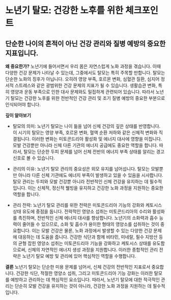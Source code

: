 ﻿
# 노년기 탈모: 건강한 노후를 위한 체크포인트

## 단순한 나이의 흔적이 아닌 건강 관리와 질병 예방의 중요한 지표입니다.

**왜 중요한가?** 
노년기에 들어서면서 우리 몸은 자연스럽게 노화 과정을 겪습니다. 이때 다양한 건강 문제가 나타날 수 있는데, 그중에서도 탈모는 특히 주목할 만합니다. 탈모는 단순한 노화의 징후가 아닙니다. 오히려 영양 부족, 호르몬 변화, 심혈관 질환, 심지어 정서적 스트레스와 같은 광범위한 건강 문제의 지표가 될 수 있습니다. 생활습관 변화, 특히 영양과 운동 부족으로 인한 대사 문제와도 밀접하게 관련되어 있습니다. 따라서 노년기 탈모는 건강한 노후를 위한 전반적인 건강 관리 및 조기 질병 예방의 중요한 부분으로 인식되어야 합니다. 

**깊이 알아보기** 

- 탈모의 의미: 노년기 탈모는 나이 듦을 넘어 신체 건강의 깊은 상태를 반영합니다. 이 시기의 탈모는 영양 부족, 호르몬 변화, 혈액 순환 저하와 같은 신체적 변화와 직결됩니다. 이러한 변화는 미토콘드리아 활성화 및 에너지 대사에 영향을 미칩니다. 모발 건강뿐만 아니라 신체 다른 기관의 에너지 공급에도 중요한 역할을 합니다. 따라서, 탈모는 단순한 두피 문제를 넘어 신체 전반의 에너지 부족 상태를 알리는 경고 신호로 볼 수 있습니다. 

- 관리의 이유: 노년기 탈모 관리의 중요성은 외모 유지를 넘어섭니다. 탈모는 모발뿐만 아니라 다른 신체 기관에도 에너지 부족이 발생하고 있을 수 있음을 시사합니다. 탈모 관리는 두피와 모발 건강뿐 아니라 전반적인 신체 건강을 유지하는 데 필수적입니다. 이는 신체적, 정신적 웰빙을 유지하고 건강한 노화 과정을 지원하는 중요한 역할을 합니다. 

- 관리 전략: 노년기 탈모 관리를 위한 전략은 미토콘드리아 기능의 강화와 케토시스 상태 유도에 중점을 둡니다. 전략적인 영양소 섭취는 미토콘드리아의 수리와 활성화를 촉진하며, 전반적인 신체 에너지 대사를 향상합니다. 노년기의 소화력과 흡수 능력이 줄어들 수 있으므로, 소화 및 흡수가 용이한 형태의 영양소를 섭취하는 것이 중요합니다. 
이는 모발 건강은 물론, 노화 과정에서 발생할 수 있는 다양한 건강 문제에 대응하는 데 도움을 줍니다. 건강한 식단과 함께 비타민, 미네랄, 필수 지방산 등의 균형 잡힌 영양소 섭취는 미토콘드리아 기능을 강화하고 케토시스 상태를 유도함으로써, 신체의 자연적인 에너지 생성 과정을 지원합니다. 이러한 종합적인 관리 전략은 노년기 탈모 예방 및 관리에 있어 핵심적인 역할을 수행합니다. 

**결론**
노년기 탈모는 단순한 미용 문제를 넘어서, 신체 건강의 전반적인 지표로서 중요합니다. 건강한 식단, 적절한 영양소 섭취, 그리고 미토콘드리아 기능 강화는 이러한 탈모를 예방하고 관리하는 데 핵심적인 요소입니다. 따라서, 노년기 탈모에 대한 적극적인 관리는 단순히 모발 건강을 유지하는 것이 아니라, 건강한 노화 과정을 지원하는 데 필수적입니다.
<!--stackedit_data:
eyJoaXN0b3J5IjpbMTAxNTc5NDM1NF19
-->